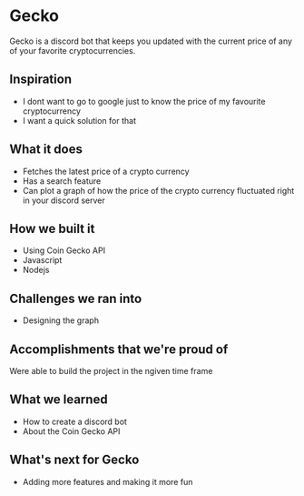# Gecko
Gecko is a discord bot that keeps you updated with the current price of any of your favorite cryptocurrencies.

## Inspiration
- I dont want to go to google just to know the price of my favourite cryptocurrency
- I want a quick solution for that

## What it does
- Fetches the latest price of a crypto currency
- Has a search feature
- Can plot a graph of how the price of the crypto currency fluctuated right in your discord server

## How we built it
- Using Coin Gecko API
- Javascript
- Nodejs
## Challenges we ran into
- Designing the graph 

## Accomplishments that we're proud of
Were able to build the project in the ngiven time frame

## What we learned
- How to create a discord bot
- About the Coin Gecko API 

## What's next for Gecko
- Adding more features and making it more fun